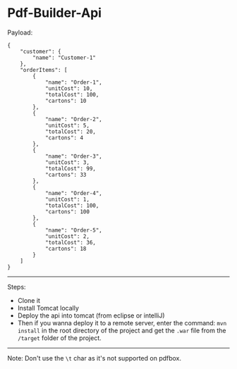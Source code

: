 # Pdf-Builder-Api

Payload: 

```
{
	"customer": {
		"name": "Customer-1"
	}, 
	"orderItems": [
		{
			"name": "Order-1", 
			"unitCost": 10, 
			"totalCost": 100, 
			"cartons": 10
		}, 
		{
			"name": "Order-2", 
			"unitCost": 5, 
			"totalCost": 20, 
			"cartons": 4
		},
		{
			"name": "Order-3", 
			"unitCost": 3, 
			"totalCost": 99, 
			"cartons": 33
		},
		{
			"name": "Order-4", 
			"unitCost": 1, 
			"totalCost": 100, 
			"cartons": 100
		},
		{
			"name": "Order-5", 
			"unitCost": 2, 
			"totalCost": 36, 
			"cartons": 18
		}
	]
}
```

--------

Steps: 
- Clone it
- Install Tomcat locally 
- Deploy the api into tomcat (from eclipse or intelliJ) 
- Then if you wanna deploy it to a remote server, enter the command: `mvn install` in the root directory of the project and get the `.war` file from the `/target` folder of the project.

---------

Note:
Don't use the `\t` char as it's not supported on pdfbox.

